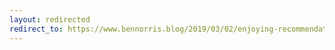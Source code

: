 ```yaml
---
layout: redirected
redirect_to: https://www.bennorris.blog/2019/03/02/enjoying-recommendations.html
---
```

